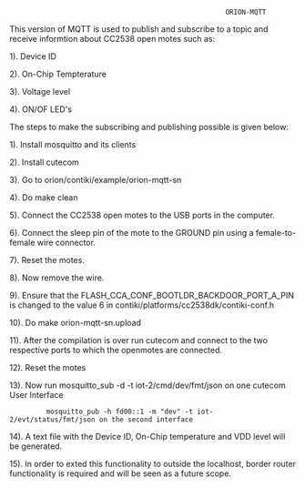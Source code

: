 


              				                             ORION-MQTT
  
This version of MQTT is used to publish and subscribe to a topic and receive informtion about CC2538 open motes such as:

1). Device ID

2). On-Chip Tempterature

3). Voltage level 

4). ON/OF LED's


The steps to make the subscribing and publishing possible is given below:

1).  Install mosquitto and its clients

2).  Install cutecom

3).  Go to orion/contiki/example/orion-mqtt-sn

4).  Do make clean

5).  Connect the CC2538 open motes to the USB ports in the computer.

6).  Connect the sleep pin of the mote to the GROUND pin using a female-to-female wire connector.

7).  Reset the motes.

8).  Now remove the wire.

9).  Ensure that the FLASH_CCA_CONF_BOOTLDR_BACKDOOR_PORT_A_PIN is changed to the value 6 in contiki/platforms/cc2538dk/contiki-conf.h

10). Do make orion-mqtt-sn.upload

11). After the compilation is over run cutecom and connect to the two respective ports to which the openmotes are connected.

12). Reset the motes

13). Now run mosquitto_sub -d -t iot-2/cmd/dev/fmt/json on one cutecom User Interface

             mosquitto_pub -h fd00::1 -m "dev" -t iot-2/evt/status/fmt/json on the second interface

14). A text file with the Device ID, On-Chip temperature and VDD level will be generated.

15). In order to exted this functionality to outside the localhost, border router functionality is required and will be seen as a future scope. 
